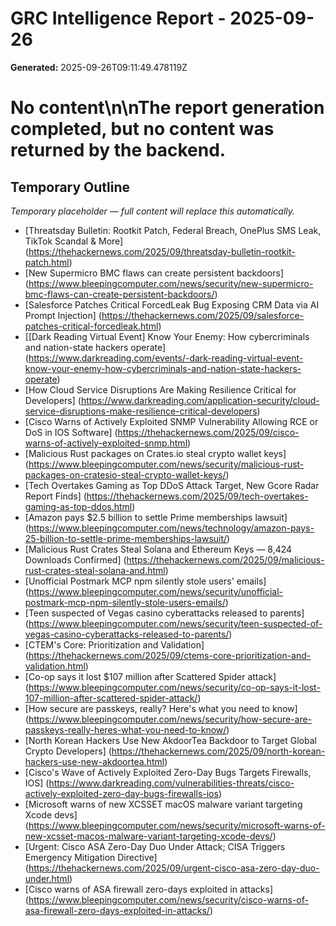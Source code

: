 # GRC Intelligence Report - 2025-09-26
**Generated:** 2025-09-26T09:11:49.478119Z
# No content\n\nThe report generation completed, but no content was returned by the backend.

## Temporary Outline
_Temporary placeholder — full content will replace this automatically._
- [Threatsday Bulletin: Rootkit Patch, Federal Breach, OnePlus SMS Leak, TikTok Scandal & More] (https://thehackernews.com/2025/09/threatsday-bulletin-rootkit-patch.html)
- [New Supermicro BMC flaws can create persistent backdoors] (https://www.bleepingcomputer.com/news/security/new-supermicro-bmc-flaws-can-create-persistent-backdoors/)
- [Salesforce Patches Critical ForcedLeak Bug Exposing CRM Data via AI Prompt Injection] (https://thehackernews.com/2025/09/salesforce-patches-critical-forcedleak.html)
- [[Dark Reading Virtual Event] Know Your Enemy: How cybercriminals and nation-state hackers operate] (https://www.darkreading.com/events/-dark-reading-virtual-event-know-your-enemy-how-cybercriminals-and-nation-state-hackers-operate)
- [How Cloud Service Disruptions Are Making Resilience Critical for Developers] (https://www.darkreading.com/application-security/cloud-service-disruptions-make-resilience-critical-developers)
- [Cisco Warns of Actively Exploited SNMP Vulnerability Allowing RCE or DoS in IOS Software] (https://thehackernews.com/2025/09/cisco-warns-of-actively-exploited-snmp.html)
- [Malicious Rust packages on Crates.io steal crypto wallet keys] (https://www.bleepingcomputer.com/news/security/malicious-rust-packages-on-cratesio-steal-crypto-wallet-keys/)
- [Tech Overtakes Gaming as Top DDoS Attack Target, New Gcore Radar Report Finds] (https://thehackernews.com/2025/09/tech-overtakes-gaming-as-top-ddos.html)
- [Amazon pays $2.5 billion to settle Prime memberships lawsuit] (https://www.bleepingcomputer.com/news/technology/amazon-pays-25-billion-to-settle-prime-memberships-lawsuit/)
- [Malicious Rust Crates Steal Solana and Ethereum Keys — 8,424 Downloads Confirmed] (https://thehackernews.com/2025/09/malicious-rust-crates-steal-solana-and.html)
- [Unofficial Postmark MCP npm silently stole users' emails] (https://www.bleepingcomputer.com/news/security/unofficial-postmark-mcp-npm-silently-stole-users-emails/)
- [Teen suspected of Vegas casino cyberattacks released to parents] (https://www.bleepingcomputer.com/news/security/teen-suspected-of-vegas-casino-cyberattacks-released-to-parents/)
- [CTEM's Core: Prioritization and Validation] (https://thehackernews.com/2025/09/ctems-core-prioritization-and-validation.html)
- [Co-op says it lost $107 million after Scattered Spider attack] (https://www.bleepingcomputer.com/news/security/co-op-says-it-lost-107-million-after-scattered-spider-attack/)
- [How secure are passkeys, really? Here's what you need to know] (https://www.bleepingcomputer.com/news/security/how-secure-are-passkeys-really-heres-what-you-need-to-know/)
- [North Korean Hackers Use New AkdoorTea Backdoor to Target Global Crypto Developers] (https://thehackernews.com/2025/09/north-korean-hackers-use-new-akdoortea.html)
- [Cisco's Wave of Actively Exploited Zero-Day Bugs Targets Firewalls, IOS] (https://www.darkreading.com/vulnerabilities-threats/cisco-actively-exploited-zero-day-bugs-firewalls-ios)
- [Microsoft warns of new XCSSET macOS malware variant targeting Xcode devs] (https://www.bleepingcomputer.com/news/security/microsoft-warns-of-new-xcsset-macos-malware-variant-targeting-xcode-devs/)
- [Urgent: Cisco ASA Zero-Day Duo Under Attack; CISA Triggers Emergency Mitigation Directive] (https://thehackernews.com/2025/09/urgent-cisco-asa-zero-day-duo-under.html)
- [Cisco warns of ASA firewall zero-days exploited in attacks] (https://www.bleepingcomputer.com/news/security/cisco-warns-of-asa-firewall-zero-days-exploited-in-attacks/)
